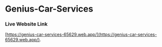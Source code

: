 # Genius-Car-Services

### Live Website Link
 [https://genius-car-services-65629.web.app/](https://genius-car-services-65629.web.app/).


